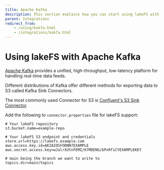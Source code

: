 ```yaml
---
title: Apache Kafka
description: This section explains how you can start using lakeFS with Kafka using Confluent’s S3 Sink Connector.
parent: Integrations
redirect_from: 
    - /using/kakfa.html
    - /integrations/kakfa.html
---
```


# Using lakeFS with Apache Kafka

[Apache Kafka](https://kafka.apache.org/) provides a unified, high-throughput, low-latency platform for handling real-time data feeds.

Different distributions of Kafka offer different methods for exporting data to S3 called Kafka Sink Connectors.

The most commonly used Connector for S3 is [Confluent's S3 Sink Connector](https://docs.confluent.io/current/connect/kafka-connect-s3/index.html).

Add the following to `connector.properties` file for lakeFS support:

```properties
# Your lakeFS repository
s3.bucket.name=example-repo

# Your lakeFS S3 endpoint and credentials
store.url=https://lakefs.example.com
aws.access.key.id=AKIAIOSFODNN7EXAMPLE
aws.secret.access.key=wJalrXUtnFEMI/K7MDENG/bPxRfiCYEXAMPLEKEY

# main being the branch we want to write to
topics.dir=main/topics 
```
